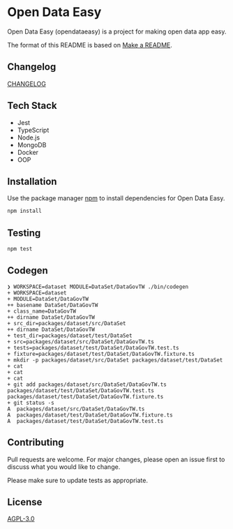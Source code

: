 # Open Data Easy

Open Data Easy (opendataeasy) is a project for making open data app easy.

The format of this README is based on [Make a README][1].

[1]: https://www.makeareadme.com/ "Make a README"

## Changelog

[CHANGELOG](./CHANGELOG.md)

## Tech Stack

- Jest
- TypeScript
- Node.js
- MongoDB
- Docker
- OOP

## Installation

Use the package manager [npm](https://pip.pypa.io/en/stable/) to install dependencies for Open Data Easy.

```sh
npm install
```

## Testing

```sh
npm test
```

## Codegen

```
❯ WORKSPACE=dataset MODULE=DataSet/DataGovTW ./bin/codegen
+ WORKSPACE=dataset
+ MODULE=DataSet/DataGovTW
++ basename DataSet/DataGovTW
+ class_name=DataGovTW
++ dirname DataSet/DataGovTW
+ src_dir=packages/dataset/src/DataSet
++ dirname DataSet/DataGovTW
+ test_dir=packages/dataset/test/DataSet
+ src=packages/dataset/src/DataSet/DataGovTW.ts
+ tests=packages/dataset/test/DataSet/DataGovTW.test.ts
+ fixture=packages/dataset/test/DataSet/DataGovTW.fixture.ts
+ mkdir -p packages/dataset/src/DataSet packages/dataset/test/DataSet
+ cat
+ cat
+ cat
+ git add packages/dataset/src/DataSet/DataGovTW.ts packages/dataset/test/DataSet/DataGovTW.test.ts packages/dataset/test/DataSet/DataGovTW.fixture.ts
+ git status -s
A  packages/dataset/src/DataSet/DataGovTW.ts
A  packages/dataset/test/DataSet/DataGovTW.fixture.ts
A  packages/dataset/test/DataSet/DataGovTW.test.ts
```

## Contributing

Pull requests are welcome. For major changes, please open an issue first to discuss what you would like to change.

Please make sure to update tests as appropriate.

## License

[AGPL-3.0](./LICENSE)
